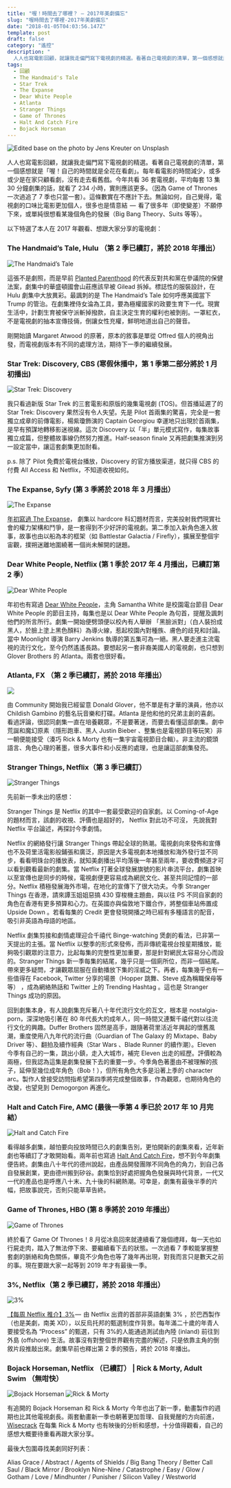 ```yaml
---
title: "喔！時間去了哪裡？ — 2017年美劇備忘"
slug: "喔時間去了哪裡-2017年美劇備忘"
date: "2018-01-05T04:03:56.147Z"
template: post
draft: false
category: "遙控"
description: "
  人人也寫電影回顧，就讓我走偏門寫下電視劇的精選。看著自己電視劇的清單，第一個感想就是「喔！自己的時間就是全花在看劇」。每年看電影的時間減少，或多或少是在家只顧看劇，沒有走去看舊戲。今年共看36套電視劇，平均每套13集30分鐘劇集的話，就看了234小時，實則應該更多。"
tags:
  - 回顧
  - The Handmaid's Tale
  - Star Trek
  - The Expanse
  - Dear White People
  - Atlanta
  - Stranger Things
  - Game of Thrones
  - Halt And Catch Fire
  - Bojack Horseman
---
```


![Edited base on the photo by [Jens Kreuter](https://unsplash.com/photos/ngMtsE5r9eI?utm_source=unsplash&utm_medium=referral&utm_content=creditCopyText) on [Unsplash](https://unsplash.com/?utm_source=unsplash&utm_medium=referral&utm_content=creditCopyText)](/media/1__OC1cUQdzW2__urWMw9oaoag.jpeg)

人人也寫電影回顧，就讓我走偏門寫下電視劇的精選。看著自己電視劇的清單，第一個感想就是「喔！自己的時間就是全花在看劇」。每年看電影的時間減少，或多或少是在家只顧看劇，沒有走去看舊戲。今年共看 36 套電視劇，平均每套 13 集 30 分鐘劇集的話，就看了 234 小時，實則應該更多。（因為 Game of Thrones 一次過追了 7 季也只當一套）。這條數實在不應計下去。無論如何，自己覺得，電視劇的口味比電影更加個人，很多也是情意結  —  看了很多年（即使變差）不願停下來，或單純很想看某幾個角色的發展（Big Bang Theory、Suits 等等）。

以下特選了本人在 2017 年觀看、想跟大家分享的電視劇：

### The Handmaid’s Tale, Hulu （第 2 季已續訂，將於 2018 年播出）

![The Handmaid’s Tale](/media/1__JxlUZ6ekKmZG5Goe5__pTIA.jpeg)

這張不是劇照，而是早前 [Planted Parenthood](http://www.goldderby.com/article/2017/the-handmaids-tale-protest-republican-health-care-bill-news-468025379/) 的代表反對共和黨在參議院的保健法案，劇集中的華盛頓國會山莊應該早被 Gilead 拆掉。標誌性的服裝設計，在 Hulu 劇集中大放異彩。最諷刺的是 The Handmaid’s Tale 如何呼應美國當下 Trump 的管治。在劇集裡侍女淪為工具，要為極權國家的政要生育下一代。現實生活中，計劃生育被保守派斬掉撥款，自主決定生育的權利也被剝削。一罩紅衣，不是電視劇的抽本宣傳技倆，倒讓女性充權，鮮明地道出自己的聲音。

剛開始讀 Margaret Atwood 的原著，原本的敘事是單從 Offred 個人的視角出發，而電視劇版本有不同的處理方法，期待下一季的繼續發展。

### Star Trek: Discovery, CBS (寒假休播中，第 1 季第二部分將於 1 月初播出)

![Star Trek: Discovery](/media/1__sCZ2__QxvwndVVJsQktLQdg.jpeg)

我只看過新版 Star Trek 的三套電影和原版的幾集電視劇 (TOS)。但首播延遲了的 Star Trek: Discovery 果然沒有令人失望。先是 Pilot 首兩集的驚喜，完全是一套獨立成章的前傳電影，楊紫瓊飾演的 Captain Georgiou 幸運地只出現於首兩集，是早有預謀地轉移影迷視線。這次 Discovery 以「半」單元模式寫作，每集故事獨立成篇，但整體故事線仍然努力推進。Half-season finale 又再把劇集推演到另一設定當中，讓這套劇集更加耐看。

p.s. 除了 Pilot 免費於電視台播放，Discovery 的官方播放渠道，就只得 CBS 的付費 All Access 和 Netflix，不知道收視如何。

### The Expanse, Syfy (第 3 季將於 2018 年 3 月播出）

![The Expanse](/media/1_7x3ipiXGiHQuCeEmod88yQ.jpeg)

[年初寫過 The Expanse](https://medium.com/desktop-of-samuel-wong/%E6%AF%8F%E5%91%A8-netflix-%E6%8E%A8%E4%BB%8B-the-expanse-22e441dc313)， 劇集以 hardcore 科幻題材而言，完美投射我們現實社會的權力架構和鬥爭，是一套得到不少好評的電視劇。第二季加入新角色進入敘事，故事也由以船為本的框架（如 Battlestar Galactia / Firefly），擴展至整個宇宙觀，撲朔迷離地圍繞著一個尚未解開的謎題。

### Dear White People, Netflix (第 1 季於 2017 年 4 月播出，已續訂第 2 季）

![Dear White People](/media/1__O0Xo6K7ZVNVFlGJHLArBvA.jpeg)

年初也有寫過 [Dear White People](https://medium.com/desktop-of-samuel-wong/%E6%AF%8F%E9%80%B1netflix-%E6%8E%A8%E4%BB%8B-dear-white-people-26614b010a7)，主角 Samantha White 是校園電台節目 Dear White People 的節目主持，每集也是以 Dear White People 為句首，提醒及諷刺他們的所言所行。劇集一開始便劈頭便以校內有人舉辦 「黑臉派對」（白人裝扮成黑人，於臉上塗上黑色顏料）為導火線，惹起校園內對種族、膚色的歧見和討論。當中 Moonlight 導演 Barry Jenkins 執導的第五集可為一絕。黑人要走進主流電視的流行文化，至今仍然遙遙長路。要想起另一套非裔美國人的電視劇，也只想到 Glover Brothers 的 Atlanta。兩套也很好看。

### Atlanta, FX （第 2 季已續訂，將於 2018 年播出）

![](/media/1__ufcWb6vxj92SXAOS1nPuTw.jpeg)

由 Community 開始我已經留意 Donald Glover，他不單是有才華的演員，他亦以 Childish Gambino 的藝名玩音樂和打碟。Atlanta 是他和他的兄弟主創的喜劇。看過評論，很認同劇集一直在培養觀眾，不是要著迷，而要去看懂這部劇集。劇中荒誕和魔幻原素（隱形跑車、黑人 Justin Bieber 、整集也是電視節目等玩笑）非一朝便能接受（湊巧 Rick & Morty 也有一集宇宙電視節目合輯）。非主流的鏡頭語言、角色心理的著墨，很多大事件和小反應的處理，也是讓這部劇集發亮。

### Stranger Things, Netflix（第 3 季已續訂）

![Stranger Things](/media/1__JEIx0v1DY1f0__TOKhN07Vg.jpeg)

先前新一季未出的感想：

Stranger Things 是 Netflix 的其中一套最受歡迎的自家劇。以 Coming-of-Age 的題材而言，該劇的收視、評價也是超好的， Netflix 對此功不可沒， 先說我對 Netflix 平台論述，再探討今季劇情。

Netflix 的網絡發行讓 Stranger Things 帶起全球的熱潮。電視劇向來發佈和宣傳也不及荷里活電影般鋪張和廣泛，原因是大多電視劇本地播放和海外發行並不同步，看看明珠台的播放表，就知美劇播出平均落後一年甚至兩年，要收費頻道才可以看到觀看最新的劇集。當 Netflix 打著全球發展旗號的影片串流平台，劇集首映以至宣傳也是同步的時候，電視劇便更容易成為網民文化、甚至共同記憶的一部分。Netflix 積極發展海外市場，在地化的宣傳下了很大功夫。今季 Stranger Things 在香港，請來譚玉姐姐惡搞 430 穿梭機主題曲，與以往 PS 不同自家劇的角色在香港有更多預算和心力。在英國亦與倫敦地下鐵合作，將整個車站佈置成 Upside Down 。若看每集的 Credit 更會發現開播之時已經有多種語言的配音，吸引非英語為母語的地區。

Netflix 劇集剪接和劇情處理迎合千禧代 Binge-watching 煲劇的看法，已非第一天提出的主張。當 Netflix 以整季的形式來發佈，而非傳統電視台按星期播放，能夠吸引觀眾的注意力，比起每集的完整性更加重要，那是針對網民太容易分心而設的。Stranger Things 新一季每集的結尾，幾乎只是一個廁所位，而非一個結尾。帶來更多疑問，才讓觀眾屈服在自動播放下集的淫威之下。再者，每集幾乎也有一些值得在 Facebook, Twitter 分享的場景（Hopper 跳舞、Steve 成為稱職保母等等） ，成為網絡熱話和 Twitter 上的 Trending Hashtag 。這也是 Stranger Things 成功的原因。

回到劇集本身，有人說劇集充斥著八十年代流行文化的互文，根本是 nostalgia-porn，深深地吸引著在 80 年代長大的成年人，同一時間又連繫千禧代對以往流行文化的興趣。Duffer Brothers 固然是高手，跟隨著荷里活近年興起的懷舊風潮，重度使用八九年代的流行曲（Guardian of The Galaxy 的 Mixtape、Baby Driver 等）、翻拍及續作經典（Star Wars 、Blade Runner 的續作潮）。Eleven 今季有自己的一集，跳出小鎮，走入大城市，補完 Eleven 出走的經歷。評價較為兩極，但我認為這集是劇集發展下去的重要一步。今季角色著墨由不被理解的孩子，延伸至幾位成年角色（Bob！），但所有角色大多是沿著上季的 character arc。製作人曾接受訪問指希望第四季將完成整個故事，作為觀眾，也期待角色的改變，也望見到 Demogorgon 再進化。

### Halt and Catch Fire, AMC (最後一季第 4 季已於 2017 年 10 月完結）

![Halt and Catch Fire](/media/1_V0m-BtmFsWomLAJ6Wxp0VA.jpeg)

看得越多劇集，越怕要向投放時間已久的劇集告別，更怕開新的劇集來看，近年新劇也等續訂了才敢開始看。兩年前也寫過 [Halt And Catch Fire](https://medium.com/desktop-of-samuel-wong/halt-and-catch-fire-ac290cf474e0)，想不到今年劇集便告終。劇集由八十年代的德州說起，由產品開發團隊不同角色的角力，到自己各自發展創業，更由德州搬到矽谷。劇集恰到好處把握角色發展與時代背景，一代又一代的產品也是呼應八十末、九十後的科網熱潮。可幸是，劇集有最後半季的片幅，把故事說完，否則只能草草告終。

### Game of Thrones, HBO (第 8 季將於 2019 年播出）

![Game of Thrones](/media/1_-8M42m8PA3yQfBlUbZE3gA.jpeg)

終於看了 Game Of Thrones！8 月從冰島回來就連續看了幾個禮拜，每一天也如行屍走肉，踏入了無法停下來、要繼續看下去的狀態。一次過看 7 季較能掌握整套劇的脈絡和角色關係，畢竟不少角色也等了幾年再出現，對我而言只是數天之前的事。現在要跟大家一起等到 2019 年才有最後一季。

### 3%, Netflix（第 2 季已續訂，將於 2018 年播出）

![3%](/media/1_yo5-t3mt2Sg5UbElW5nDBg.jpeg)

[【每周 Netflix 推介】3%](https://medium.com/@desktopofsamuel/%E6%AF%8F%E5%91%A8-netflix-%E6%8E%A8%E4%BB%8B-3-d6117553363f) —  由 Netflix 出資的首部非英語劇集 3% ，於巴西製作（也是美劇，南美 XD），以反烏托邦的甄選制度作背景。每年滿二十歲的年青人要接受名為 “Process” 的甄選，只有 3%的人能通過測試由內陸 (inland) 前往到外島 (offshore) 生活。故事沒有對整個世界觀有完盡的解述，只是依靠主角的倒敘片段推敲出來。劇集早前也釋出第 2 季的預告，將於 2018 年播出。

### Bojack Horseman, Netflix （已續訂） | Rick & Morty, Adult Swim （無咁快）

![Bojack Horseman](/media/1__k__AubZBr46kh39OHPUE4mQ.jpeg)
![Rick & Morty](/media/1__L4PofgRcRlO2__IZsYQtVew.png)

有追開的 Bojack Horseman 和 Rick & Morty 今年也出了新一季，動畫製作的週期也比其他電視劇長。兩套動畫新一季也朝著更加哲理、自我覺醒的方向前進，[Wisecrack](https://www.youtube.com/playlist?list=PLghL9V9QTN0h6LUzveyvWsglmSAi7EjPh) 在每集 Rick & Morty 也有映後的分析和感想，十分值得觀看，自己的感想大概要待重看再跟大家分享。

最後大包圍尋找美劇同好列表：

Alias Grace / Abstract / Agents of Shields / Big Bang Theory / Better Call Saul / Black Mirror / Brooklyn Nine-Nine / Catastrophe / Easy / Glow / Gotham / Love / Mindhunter / Punisher / Silicon Valley / Westworld
